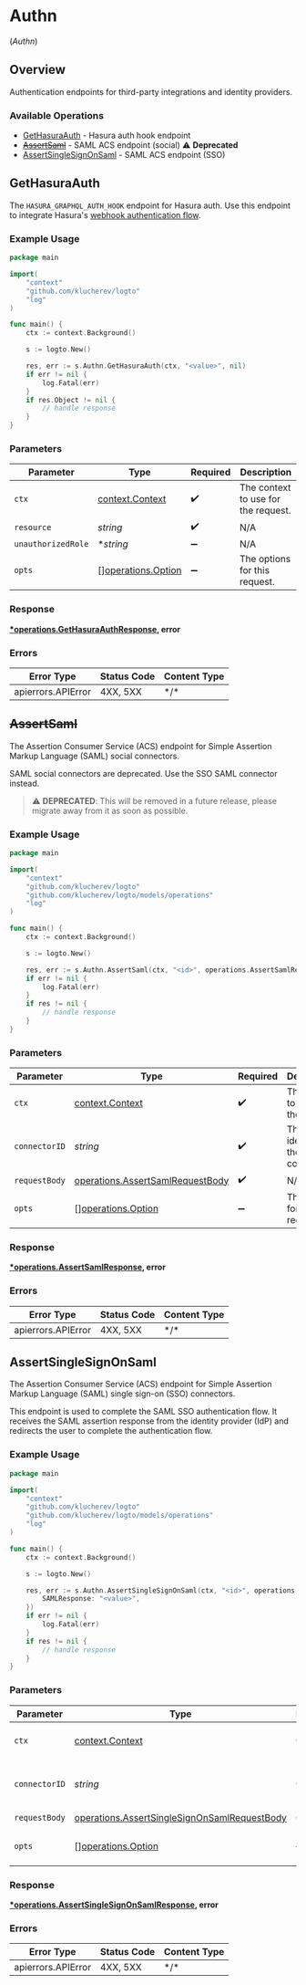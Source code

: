 # Authn
(*Authn*)

## Overview

Authentication endpoints for third-party integrations and identity providers.

### Available Operations

* [GetHasuraAuth](#gethasuraauth) - Hasura auth hook endpoint
* [~~AssertSaml~~](#assertsaml) - SAML ACS endpoint (social) :warning: **Deprecated**
* [AssertSingleSignOnSaml](#assertsinglesignonsaml) - SAML ACS endpoint (SSO)

## GetHasuraAuth

The `HASURA_GRAPHQL_AUTH_HOOK` endpoint for Hasura auth. Use this endpoint to integrate Hasura's [webhook authentication flow](https://hasura.io/docs/latest/auth/authentication/webhook/).

### Example Usage

```go
package main

import(
	"context"
	"github.com/klucherev/logto"
	"log"
)

func main() {
    ctx := context.Background()

    s := logto.New()

    res, err := s.Authn.GetHasuraAuth(ctx, "<value>", nil)
    if err != nil {
        log.Fatal(err)
    }
    if res.Object != nil {
        // handle response
    }
}
```

### Parameters

| Parameter                                                | Type                                                     | Required                                                 | Description                                              |
| -------------------------------------------------------- | -------------------------------------------------------- | -------------------------------------------------------- | -------------------------------------------------------- |
| `ctx`                                                    | [context.Context](https://pkg.go.dev/context#Context)    | :heavy_check_mark:                                       | The context to use for the request.                      |
| `resource`                                               | *string*                                                 | :heavy_check_mark:                                       | N/A                                                      |
| `unauthorizedRole`                                       | **string*                                                | :heavy_minus_sign:                                       | N/A                                                      |
| `opts`                                                   | [][operations.Option](../../models/operations/option.md) | :heavy_minus_sign:                                       | The options for this request.                            |

### Response

**[*operations.GetHasuraAuthResponse](../../models/operations/gethasuraauthresponse.md), error**

### Errors

| Error Type         | Status Code        | Content Type       |
| ------------------ | ------------------ | ------------------ |
| apierrors.APIError | 4XX, 5XX           | \*/\*              |

## ~~AssertSaml~~

The Assertion Consumer Service (ACS) endpoint for Simple Assertion Markup Language (SAML) social connectors.

SAML social connectors are deprecated. Use the SSO SAML connector instead.

> :warning: **DEPRECATED**: This will be removed in a future release, please migrate away from it as soon as possible.

### Example Usage

```go
package main

import(
	"context"
	"github.com/klucherev/logto"
	"github.com/klucherev/logto/models/operations"
	"log"
)

func main() {
    ctx := context.Background()

    s := logto.New()

    res, err := s.Authn.AssertSaml(ctx, "<id>", operations.AssertSamlRequestBody{})
    if err != nil {
        log.Fatal(err)
    }
    if res != nil {
        // handle response
    }
}
```

### Parameters

| Parameter                                                                            | Type                                                                                 | Required                                                                             | Description                                                                          |
| ------------------------------------------------------------------------------------ | ------------------------------------------------------------------------------------ | ------------------------------------------------------------------------------------ | ------------------------------------------------------------------------------------ |
| `ctx`                                                                                | [context.Context](https://pkg.go.dev/context#Context)                                | :heavy_check_mark:                                                                   | The context to use for the request.                                                  |
| `connectorID`                                                                        | *string*                                                                             | :heavy_check_mark:                                                                   | The unique identifier of the connector.                                              |
| `requestBody`                                                                        | [operations.AssertSamlRequestBody](../../models/operations/assertsamlrequestbody.md) | :heavy_check_mark:                                                                   | N/A                                                                                  |
| `opts`                                                                               | [][operations.Option](../../models/operations/option.md)                             | :heavy_minus_sign:                                                                   | The options for this request.                                                        |

### Response

**[*operations.AssertSamlResponse](../../models/operations/assertsamlresponse.md), error**

### Errors

| Error Type         | Status Code        | Content Type       |
| ------------------ | ------------------ | ------------------ |
| apierrors.APIError | 4XX, 5XX           | \*/\*              |

## AssertSingleSignOnSaml

The Assertion Consumer Service (ACS) endpoint for Simple Assertion Markup Language (SAML) single sign-on (SSO) connectors.

This endpoint is used to complete the SAML SSO authentication flow. It receives the SAML assertion response from the identity provider (IdP) and redirects the user to complete the authentication flow.

### Example Usage

```go
package main

import(
	"context"
	"github.com/klucherev/logto"
	"github.com/klucherev/logto/models/operations"
	"log"
)

func main() {
    ctx := context.Background()

    s := logto.New()

    res, err := s.Authn.AssertSingleSignOnSaml(ctx, "<id>", operations.AssertSingleSignOnSamlRequestBody{
        SAMLResponse: "<value>",
    })
    if err != nil {
        log.Fatal(err)
    }
    if res != nil {
        // handle response
    }
}
```

### Parameters

| Parameter                                                                                                    | Type                                                                                                         | Required                                                                                                     | Description                                                                                                  |
| ------------------------------------------------------------------------------------------------------------ | ------------------------------------------------------------------------------------------------------------ | ------------------------------------------------------------------------------------------------------------ | ------------------------------------------------------------------------------------------------------------ |
| `ctx`                                                                                                        | [context.Context](https://pkg.go.dev/context#Context)                                                        | :heavy_check_mark:                                                                                           | The context to use for the request.                                                                          |
| `connectorID`                                                                                                | *string*                                                                                                     | :heavy_check_mark:                                                                                           | The unique identifier of the connector.                                                                      |
| `requestBody`                                                                                                | [operations.AssertSingleSignOnSamlRequestBody](../../models/operations/assertsinglesignonsamlrequestbody.md) | :heavy_check_mark:                                                                                           | N/A                                                                                                          |
| `opts`                                                                                                       | [][operations.Option](../../models/operations/option.md)                                                     | :heavy_minus_sign:                                                                                           | The options for this request.                                                                                |

### Response

**[*operations.AssertSingleSignOnSamlResponse](../../models/operations/assertsinglesignonsamlresponse.md), error**

### Errors

| Error Type         | Status Code        | Content Type       |
| ------------------ | ------------------ | ------------------ |
| apierrors.APIError | 4XX, 5XX           | \*/\*              |